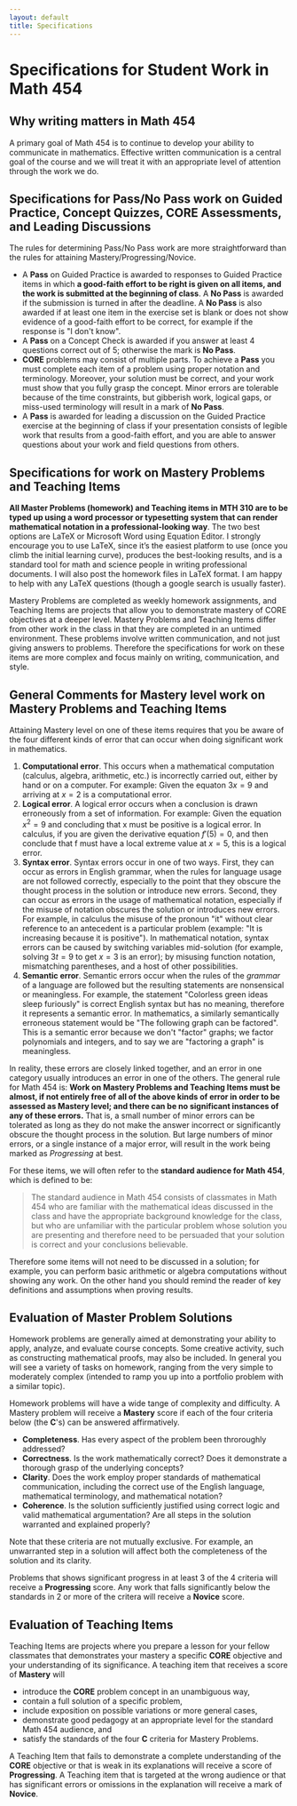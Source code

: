 ```yaml
---
layout: default
title: Specifications
---
```


# Specifications for Student Work in Math 454

## Why writing matters in Math 454

A primary goal of Math 454 is to continue to develop your ability to communicate in mathematics. Effective written communication is a central goal of the course and we will treat it with an appropriate level of attention through the work we do.

## Specifications for Pass/No Pass work on Guided Practice, Concept Quizzes, CORE Assessments, and Leading Discussions

The rules for determining Pass/No Pass work are more straightforward than the rules for attaining Mastery/Progressing/Novice. 

+ A __Pass__ on Guided Practice is awarded to responses to Guided Practice items in which __a good-faith effort to be right is given on all items, and the work is submitted at the beginning of class__. A __No Pass__ is awarded if the submission is turned in after the deadline. A __No Pass__ is also awarded if at least one item in the exercise set is blank or does not show evidence of a good-faith effort to be correct, for example if the response is "I don't know". 
+ A __Pass__ on a Concept Check is awarded if you answer at least 4 questions correct out of 5; otherwise the mark is __No Pass__. 
+ __CORE__ problems may consist of multiple parts. To achieve a __Pass__ you must complete each item of a problem using proper notation and terminology. Moreover, your solution must be correct, and your work must show that you fully grasp the concept. Minor errors are tolerable because of the time constraints, but gibberish work, logical gaps, or miss-used terminology will result in a mark of __No Pass__.
+ A __Pass__ is awarded for leading a discussion on the Guided Practice exercise at the beginning of class if your presentation consists of legible work that results from a good-faith effort, and you are able to answer questions about your work and field questions from others.


## Specifications for work on Mastery Problems and Teaching Items

__All Master Problems (homework) and Teaching items in MTH 310 are to be typed up using a word processor or typesetting system that can render mathematical notation in a professional-looking way__. The two best options are LaTeX or Microsoft Word using Equation Editor. I strongly encourage you to use LaTeX, since it’s the easiest platform to use (once you climb the initial learning curve), produces the best-looking results, and is a standard tool for math and science people in writing professional documents. I will also post the homework files in LaTeX format. I am happy to help with any LaTeX questions (though a google search is usually faster).

Mastery Problems are completed as weekly homework assignments, and Teaching Items are projects that allow you to demonstrate mastery of CORE objectives at a deeper level. Mastery Problems and Teaching Items differ from other work in the class in that they are completed in an untimed environment. These problems involve written communication, and not just giving answers to problems. Therefore the specifications for work on these items are more complex and focus mainly on writing, communication, and style. 

## General Comments for Mastery level work on Mastery Problems and Teaching Items

Attaining Mastery level on one of these items requires that you be aware of the four different kinds of error that can occur when doing significant work in mathematics. 

1. __Computational error__. This occurs when a mathematical computation (calculus, algebra, arithmetic, etc.) is incorrectly carried out, either by hand or on a computer. For example: Given the equaton $3x = 9$ and arriving at $x = 2$ is a computational error. 
2. __Logical error__. A logical error occurs when a conclusion is drawn erroneously from a set of information. For example: Given the equation $x^2 = 9$ and concluding that x must be positive is a logical error. In calculus, if you are given the derivative equation $f'(5) = 0$, and then conclude that f must have a local extreme value at $x = 5$, this is a logical error. 
3. __Syntax error__. Syntax errors occur in one of two ways. First, they can occur as errors in English grammar, when the rules for language usage are not followed correctly, especially to the point that they obscure the thought process in the solution or introduce new errors. Second, they can occur as errors in the usage of mathematical notation, especially if the misuse of notation obscures the solution or introduces new errors. For example, in calculus the misuse of the pronoun "it" without clear reference to an antecedent is a particular problem (example: "It is increasing because it is positive"). In mathematical notation, syntax errors can be caused by switching variables mid-solution (for example, solving $3t = 9$ to get $x = 3$ is an error); by misusing function notation, mismatching parentheses, and a host of other possibilities. 
4. __Semantic error__. Semantic errors occur when the rules of the _grammar_ of a language are followed but the resulting statements are nonsensical or meaningless. For example, the statement "Colorless green ideas sleep furiously" is correct English syntax but has no meaning, therefore it represents a semantic error. In mathematics, a similarly semantically erroneous statement would be "The following graph can be factored". This is a semantic error because we don't "factor" graphs; we factor polynomials and integers, and to say we are "factoring a graph" is meaningless.

In reality, these errors are closely linked together, and an error in one category usually introduces an error in one of the others. The general rule for Math 454 is: __Work on Mastery Problems and Teaching Items must be almost, if not  entirely free of all of the above kinds of error in order to be assessed as Mastery level; and there can be no significant instances of any of these errors.__ That is, a small number of minor errors can be tolerated as long as they do not make the answer incorrect or significantly obscure the thought process in the solution. But large numbers of minor errors, or a single instance of a major error, will result in the work being marked as _Progressing_ at best.

For these items, we will often refer to the __standard audience for Math 454__, which is defined to be: 

>The standard audience in Math 454 consists of classmates in Math 454 who are familiar with the mathematical ideas discussed in the class and have the appropriate background knowledge for the class, but who are unfamiliar with the particular problem whose solution you are presenting and therefore need to be persuaded that your solution is correct and your conclusions believable. 

Therefore some items will not need to be discussed in a solution; for example, you can perform basic arithmetic or algebra computations without showing any work. On the other hand you should remind the reader of key definitions and assumptions when proving results. 

## Evaluation of Master Problem Solutions

Homework problems are generally aimed at demonstrating your ability to apply, analyze, and evaluate course concepts. Some creative activity, such as constructing mathematical proofs, may also be included. In general you will see a variety of tasks on homework, ranging from the very simple to moderately complex (intended to ramp you up into a portfolio problem with a similar topic).

Homework problems will have a wide tange of complexity and difficulty. A Mastery problem will receive a __Mastery__ score if each of the four criteria below (the __C__'s) can be answered affirmatively. 

- __Completeness__. Has every aspect of the problem been throroughly addressed?  
- __Correctness__. Is the work mathematically correct? Does it demonstrate a thorough grasp of the underlying concepts?
- __Clarity__. Does the work employ proper standards of mathematical communication, including the correct use of the English language, mathematical terminology, and mathematical notation?
- __Coherence__. Is the solution sufficiently justified using correct logic and valid mathematical argumentation? Are all steps in the solution warranted and explained properly?

Note that these criteria are not mutually exclusive. For example, an unwarranted step in a solution will affect both the completeness of the solution and its clarity.

Problems that shows significant progress in at least 3 of the 4 criteria will receive a __Progressing__ score. Any work that falls significantly below the standards in 2 or more of the critera will receive a __Novice__ score. 

## Evaluation of Teaching Items

Teaching Items are projects where you prepare a lesson for your fellow classmates that demonstrates your mastery a specific __CORE__ objective and your understanding of its significance. A teaching item that receives a score of __Mastery__ will 

- introduce the __CORE__ problem concept in an unambiguous way,
- contain a full solution of a specific problem, 
- include exposition on possible variations or more general cases,
- demonstrate good pedagogy at an appropriate level for the standard Math 454 audience, and
- satisfy the standards of the four __C__ criteria for Mastery Problems.

A Teaching Item that fails to demonstrate a complete understanding of the __CORE__ objective or that is weak in its explanations will receive a score of __Progressing__. A Teaching item that is targeted at the wrong audience or that has significant errors or omissions in the explanation will receive a mark of __Novice__. 




